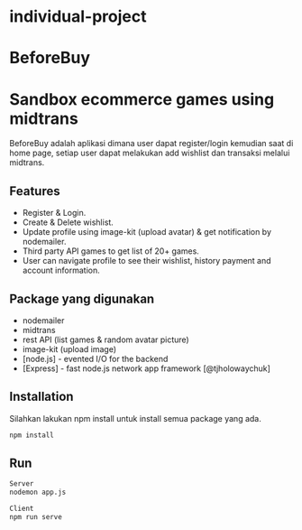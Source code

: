 # individual-project
# BeforeBuy
# Sandbox ecommerce games using midtrans

BeforeBuy adalah aplikasi dimana user dapat register/login kemudian saat di home page, 
setiap user dapat melakukan add wishlist dan transaksi melalui midtrans.

## Features

- Register & Login.
- Create & Delete wishlist.
- Update profile using image-kit (upload avatar) & get notification by nodemailer.
- Third party API games to get list of 20+ games.
- User can navigate profile to see their wishlist, history payment and account information.


## Package yang digunakan


- nodemailer
- midtrans
- rest API (list games & random avatar picture)
- image-kit (upload image)
- [node.js] - evented I/O for the backend
- [Express] - fast node.js network app framework [@tjholowaychuk]


## Installation

Silahkan lakukan npm install untuk install semua package yang ada.

```sh
npm install 
```
## Run
```sh 
Server
nodemon app.js 
```
```sh 
Client
npm run serve
```